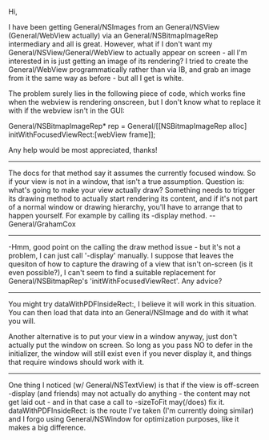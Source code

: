 

Hi,

I have been getting General/NSImages from an General/NSView (General/WebView actually) via an General/NSBitmapImageRep intermediary and all is great. However, what if I don't want my General/NSView/General/WebView to actually appear on screen - all I'm interested in is just getting an image of its rendering? I tried to create the General/WebView programmatically rather than via IB, and grab an image from it the same way as before - but all I get is white.

The problem surely lies in the following piece of code, which works fine when the webview is rendering onscreen, but I don't know what to replace it with if the webview isn't in the GUI:

    
General/NSBitmapImageRep* rep = General/[[NSBitmapImageRep alloc] initWithFocusedViewRect:[webView frame]];


Any help would be most appreciated, thanks!

----

The docs for that method say it assumes the currently focused window. So if your view is not in a window, that isn't a true assumption. Question is: what's going to make your view actually draw? Something needs to trigger its drawing method to actually start rendering its content, and if it's not part of a normal window or drawing hierarchy, you'll have to arrange that to happen yourself. For example by calling its -display method. --General/GrahamCox

----

-Hmm, good point on the calling the draw method issue - but it's not a problem, I can just call '-display' manually. I suppose that leaves the quesiton of how to capture the drawing of a view that isn't on-screen (is it even possible?), I can't seem to find a suitable replacement for General/NSBitmapRep's 'initWithFocusedViewRect'. Any advice?

----
You might try dataWithPDFInsideRect:, I believe it will work in this situation. You can then load that data into an General/NSImage and do with it what you will.

Another alternative is to put your view in a window anyway, just don't actually put the window on screen. So long as you pass NO to     defer in the initializer, the window will still exist even if you never display it, and things that require windows should work with it.

----
One thing I noticed (w/ General/NSTextView) is that if the view is off-screen -display (and friends) may not actually do anything - the content may not get laid out - and in that case a call to -sizeToFit may(/does) fix it. dataWithPDFInsideRect: is the route I've taken (I'm currently doing similar) and I forgo using General/NSWindow for optimization purposes, like it makes a big difference.
